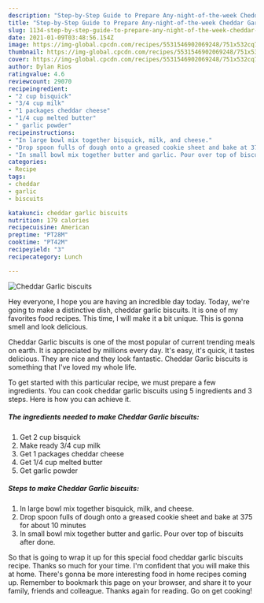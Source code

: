 ```yaml
---
description: "Step-by-Step Guide to Prepare Any-night-of-the-week Cheddar Garlic biscuits"
title: "Step-by-Step Guide to Prepare Any-night-of-the-week Cheddar Garlic biscuits"
slug: 1134-step-by-step-guide-to-prepare-any-night-of-the-week-cheddar-garlic-biscuits
date: 2021-01-09T03:48:56.154Z
image: https://img-global.cpcdn.com/recipes/5531546902069248/751x532cq70/cheddar-garlic-biscuits-recipe-main-photo.jpg
thumbnail: https://img-global.cpcdn.com/recipes/5531546902069248/751x532cq70/cheddar-garlic-biscuits-recipe-main-photo.jpg
cover: https://img-global.cpcdn.com/recipes/5531546902069248/751x532cq70/cheddar-garlic-biscuits-recipe-main-photo.jpg
author: Dylan Rios
ratingvalue: 4.6
reviewcount: 29070
recipeingredient:
- "2 cup bisquick"
- "3/4 cup milk"
- "1 packages cheddar cheese"
- "1/4 cup melted butter"
- " garlic powder"
recipeinstructions:
- "In large bowl mix together bisquick, milk, and cheese."
- "Drop spoon fulls of dough onto a greased cookie sheet and bake at 375 for about 10 minutes"
- "In small bowl mix together butter and garlic. Pour over top of biscuits after done."
categories:
- Recipe
tags:
- cheddar
- garlic
- biscuits

katakunci: cheddar garlic biscuits 
nutrition: 179 calories
recipecuisine: American
preptime: "PT28M"
cooktime: "PT42M"
recipeyield: "3"
recipecategory: Lunch

---
```



![Cheddar Garlic biscuits](https://img-global.cpcdn.com/recipes/5531546902069248/751x532cq70/cheddar-garlic-biscuits-recipe-main-photo.jpg)

Hey everyone, I hope you are having an incredible day today. Today, we're going to make a distinctive dish, cheddar garlic biscuits. It is one of my favorites food recipes. This time, I will make it a bit unique. This is gonna smell and look delicious.

Cheddar Garlic biscuits is one of the most popular of current trending meals on earth. It is appreciated by millions every day. It's easy, it's quick, it tastes delicious. They are nice and they look fantastic. Cheddar Garlic biscuits is something that I've loved my whole life.




To get started with this particular recipe, we must prepare a few ingredients. You can cook cheddar garlic biscuits using 5 ingredients and 3 steps. Here is how you can achieve it.

<!--inarticleads1-->

##### The ingredients needed to make Cheddar Garlic biscuits:

1. Get 2 cup bisquick
1. Make ready 3/4 cup milk
1. Get 1 packages cheddar cheese
1. Get 1/4 cup melted butter
1. Get  garlic powder




<!--inarticleads2-->

##### Steps to make Cheddar Garlic biscuits:

1. In large bowl mix together bisquick, milk, and cheese.
1. Drop spoon fulls of dough onto a greased cookie sheet and bake at 375 for about 10 minutes
1. In small bowl mix together butter and garlic. Pour over top of biscuits after done.




So that is going to wrap it up for this special food cheddar garlic biscuits recipe. Thanks so much for your time. I'm confident that you will make this at home. There's gonna be more interesting food in home recipes coming up. Remember to bookmark this page on your browser, and share it to your family, friends and colleague. Thanks again for reading. Go on get cooking!
